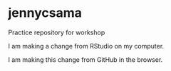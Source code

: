 # jennycsama
Practice repository for workshop

I am making a change from RStudio on my computer.

I am making this change from GitHub in the browser.
